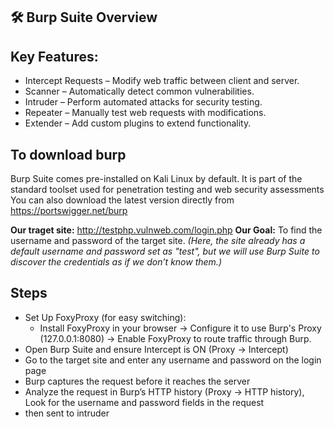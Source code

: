 ## 🛠 Burp Suite Overview



##  Key Features:
* Intercept Requests – Modify web traffic between client and server.
* Scanner – Automatically detect common vulnerabilities.
* Intruder – Perform automated attacks for security testing.
* Repeater – Manually test web requests with modifications.
* Extender – Add custom plugins to extend functionality.

## To download  burp 

Burp Suite comes pre-installed on Kali Linux by default. It is part of the standard toolset used for penetration testing and web security assessments
You can also download the latest version directly from https://portswigger.net/burp

**Our traget site:** http://testphp.vulnweb.com/login.php 
**Our Goal:** To find the username and password of the target site. *(Here, the site already has a default username and password set as "test", but we will use Burp Suite to discover the credentials as if we don’t know them.)*

## Steps

* Set Up FoxyProxy (for easy switching):
    * Install FoxyProxy in your browser -> Configure it to use Burp's Proxy (127.0.0.1:8080) -> Enable FoxyProxy to route traffic through Burp.
* Open Burp Suite and ensure Intercept is ON (Proxy → Intercept)
* Go to the target site and enter any username and password on the login page
* Burp captures the request before it reaches the server
* Analyze the request in Burp’s HTTP history (Proxy → HTTP history), Look for the username and password fields in the request
* then sent to intruder 


